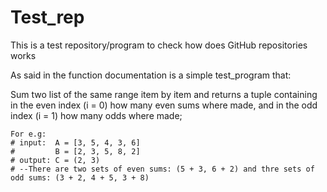 # Test_rep
This is a test repository/program to check how does GitHub repositories works

As said in the function documentation is a simple test_program that:

Sum two list of the same range item by item and returns a tuple
    containing in the even index (i = 0) how many even sums where
    made, and in the odd index (i = 1) how many odds where made;
    
    For e.g:
    # input:  A = [3, 5, 4, 3, 6]
    #         B = [2, 3, 5, 8, 2] 
    # output: C = (2, 3)
    # --There are two sets of even sums: (5 + 3, 6 + 2) and thre sets of odd sums: (3 + 2, 4 + 5, 3 + 8)
